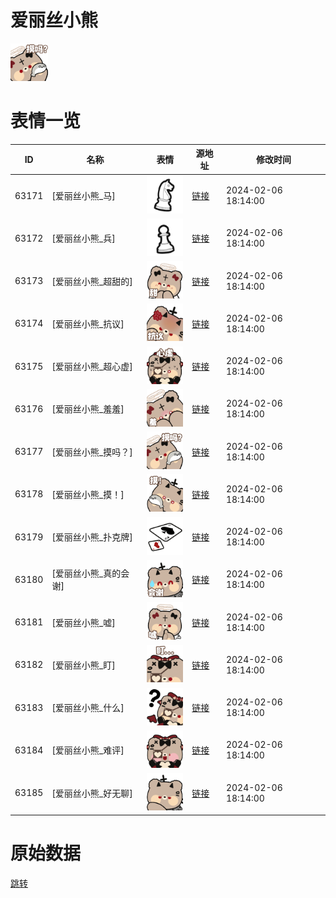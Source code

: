 # 爱丽丝小熊

<img src="./cover.png" height="60" alt="cover" />

# 表情一览

|ID|名称|表情|源地址|修改时间|
|----|----|----|----|----|
|63171|[爱丽丝小熊_马]|<img src="./pic/063171_%5B爱丽丝小熊_马%5D.png" height="60" alt="马"/>|[链接](https://i0.hdslb.com/bfs/garb/42c279ef7662e517023d0903b8019de876f2b3c3.png)|2024-02-06 18:14:00|
|63172|[爱丽丝小熊_兵]|<img src="./pic/063172_%5B爱丽丝小熊_兵%5D.png" height="60" alt="兵"/>|[链接](https://i0.hdslb.com/bfs/garb/a0929d645565777ace819315afc9dbfbb7571360.png)|2024-02-06 18:14:00|
|63173|[爱丽丝小熊_超甜的]|<img src="./pic/063173_%5B爱丽丝小熊_超甜的%5D.png" height="60" alt="超甜的"/>|[链接](https://i0.hdslb.com/bfs/garb/b56b424de0e57de3f4c07d216359817c5acdb41e.png)|2024-02-06 18:14:00|
|63174|[爱丽丝小熊_抗议]|<img src="./pic/063174_%5B爱丽丝小熊_抗议%5D.png" height="60" alt="抗议"/>|[链接](https://i0.hdslb.com/bfs/garb/069f7be39609523d2015cb6888c54ba0ea364083.png)|2024-02-06 18:14:00|
|63175|[爱丽丝小熊_超心虚]|<img src="./pic/063175_%5B爱丽丝小熊_超心虚%5D.png" height="60" alt="超心虚"/>|[链接](https://i0.hdslb.com/bfs/garb/0f9eea98f959f732df84742ffc2608d186386f48.png)|2024-02-06 18:14:00|
|63176|[爱丽丝小熊_羞羞]|<img src="./pic/063176_%5B爱丽丝小熊_羞羞%5D.png" height="60" alt="羞羞"/>|[链接](https://i0.hdslb.com/bfs/garb/ef6411ce809a190f4325c36eac0afd8214ec7dc6.png)|2024-02-06 18:14:00|
|63177|[爱丽丝小熊_摸吗？]|<img src="./pic/063177_%5B爱丽丝小熊_摸吗？%5D.png" height="60" alt="摸吗？"/>|[链接](https://i0.hdslb.com/bfs/garb/48605226263da06af69e2fef4cdc1d536abb0f51.png)|2024-02-06 18:14:00|
|63178|[爱丽丝小熊_摸！]|<img src="./pic/063178_%5B爱丽丝小熊_摸！%5D.png" height="60" alt="摸！"/>|[链接](https://i0.hdslb.com/bfs/garb/3d7001a494d374ba2e32e8a84b4460daf300bb9e.png)|2024-02-06 18:14:00|
|63179|[爱丽丝小熊_扑克牌]|<img src="./pic/063179_%5B爱丽丝小熊_扑克牌%5D.png" height="60" alt="扑克牌"/>|[链接](https://i0.hdslb.com/bfs/garb/5a3986050ecc036f95210e2aa1c4465caf61b7ea.png)|2024-02-06 18:14:00|
|63180|[爱丽丝小熊_真的会谢]|<img src="./pic/063180_%5B爱丽丝小熊_真的会谢%5D.png" height="60" alt="真的会谢"/>|[链接](https://i0.hdslb.com/bfs/garb/983dc81c7f91bb4c54c99c572c7b5965f3c56b75.png)|2024-02-06 18:14:00|
|63181|[爱丽丝小熊_嘘]|<img src="./pic/063181_%5B爱丽丝小熊_嘘%5D.png" height="60" alt="嘘"/>|[链接](https://i0.hdslb.com/bfs/garb/03b20b4d5e2bf52046a0144974a223f37e5e6faf.png)|2024-02-06 18:14:00|
|63182|[爱丽丝小熊_盯]|<img src="./pic/063182_%5B爱丽丝小熊_盯%5D.png" height="60" alt="盯"/>|[链接](https://i0.hdslb.com/bfs/garb/10650d1694e6d87f9826f735db3f43c83e5bcf23.png)|2024-02-06 18:14:00|
|63183|[爱丽丝小熊_什么]|<img src="./pic/063183_%5B爱丽丝小熊_什么%5D.png" height="60" alt="什么"/>|[链接](https://i0.hdslb.com/bfs/garb/39d88bf3e7b62ff65048e5b01bf10247713c9aae.png)|2024-02-06 18:14:00|
|63184|[爱丽丝小熊_难评]|<img src="./pic/063184_%5B爱丽丝小熊_难评%5D.png" height="60" alt="难评"/>|[链接](https://i0.hdslb.com/bfs/garb/3356a036cfd00cbe004e40ea8f4f014a90589585.png)|2024-02-06 18:14:00|
|63185|[爱丽丝小熊_好无聊]|<img src="./pic/063185_%5B爱丽丝小熊_好无聊%5D.png" height="60" alt="好无聊"/>|[链接](https://i0.hdslb.com/bfs/garb/ac41576cba336bd3632895a008a76103d5385faa.png)|2024-02-06 18:14:00|

# 原始数据

[跳转](./raw.json)


